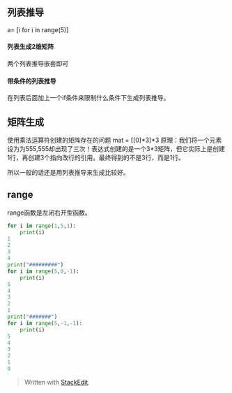 ## 列表推导
a= [i for i in range(5)]

#### 列表生成2维矩阵
两个列表推导嵌套即可
#### 带条件的列表推导
在列表后面加上一个if条件来限制什么条件下生成列表推导。
## 矩阵生成
使用乘法运算符创建的矩阵存在的问题
mat = [[0]\*3]\*3
原理：我们将一个元素设为为555,555却出现了三次！表达式创建的是一个3*3矩阵，但它实际上是创建1行，再创建3个指向改行的引用。最终得到的不是3行，而是1行。

所以一般的话还是用列表推导来生成比较好。
## range
range函数是左闭右开型函数。
```py
for i in range(1,5,1):  
    print(i)
1
2
3
4
print("#########")  
for i in range(5,0,-1):  
    print(i)  
5
4
3
2
1
print("#######")  
for i in range(5,-1,-1):  
    print(i)
5
4
3
2
1
0
```
> Written with [StackEdit](https://stackedit.io/).
<!--stackedit_data:
eyJoaXN0b3J5IjpbMTIwMjk2OTQzMF19
-->
